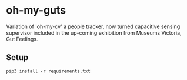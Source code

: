# oh-my-guts
Variation of 'oh-my-cv' a people tracker, now turned capacitive sensing supervisor included in the up-coming exhibition from Museums Victoria, Gut Feelings. 

## Setup
`pip3 install -r requirements.txt`
